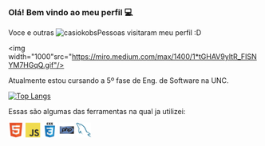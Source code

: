 ### Olá! Bem vindo ao meu perfil 💻
Voce e outras <img src="https://komarev.com/ghpvc/?username=casiokobs&label=_💻" alt="casiokobs"/>Pessoas visitaram meu perfil :D

 <img width="1000"src="https://miro.medium.com/max/1400/1*tGHAV9yItR_FISNYM7HGqQ.gif"/>

Atualmente estou cursando a 5º fase de Eng. de Software na UNC.

[![Top Langs](https://github-readme-stats.vercel.app/api/top-langs/?username=casiokobs)](https://github.com/casiokobs/github-readme-stats)

Essas são algumas das ferramentas na qual ja utilizei:
<div style="display:inline_block">
    <img height="30" width="30" src="https://github.com/devicons/devicon/blob/master/icons/html5/html5-original.svg"/>
    <img height="30" width="30" src="https://github.com/devicons/devicon/blob/master/icons/javascript/javascript-original.svg"/>
    <img height="30" width="30" src="https://raw.githubusercontent.com/devicons/devicon/master/icons/css3/css3-original-wordmark.svg"/>
    <img height="30" width="30" src="https://github.com/devicons/devicon/blob/master/icons/php/php-original.svg"/>
    <img height="30" width="30" src="https://github.com/devicons/devicon/blob/master/icons/mysql/mysql-original.svg"/>
</div>
